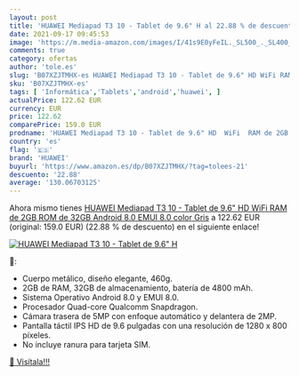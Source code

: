 ```yaml
---
layout: post
title: 'HUAWEI Mediapad T3 10 - Tablet de 9.6" H al 22.88 % de descuento'
date: 2021-09-17 09:45:53
image: 'https://m.media-amazon.com/images/I/41s9E0yFeIL._SL500_._SL400_.jpg'
comments: true
category: ofertas
author: 'tole.es'
slug: 'B07XZJTMHX-es HUAWEI Mediapad T3 10 - Tablet de 9.6" HD WiFi RAM de 2GB...'
sku: 'B07XZJTMHX-es'
tags: [ 'Informática','Tablets','android','huawei', ]
actualPrice: 122.62 EUR
currency: EUR
price: 122.62
comparePrice: 159.0 EUR
prodname: 'HUAWEI Mediapad T3 10 - Tablet de 9.6" HD  WiFi  RAM de 2GB  ROM de 32GB  Android 8.0  EMUI 8.0   color Gris'
country: 'es'
flag: '🇪🇸'
brand: 'HUAWEI'
buyurl: 'https://www.amazon.es/dp/B07XZJTMHX/?tag=tolees-21'
descuento: '22.88'
average: '130.06703125'
---
```


Ahora mismo tienes [HUAWEI Mediapad T3 10 - Tablet de 9.6" HD  WiFi  RAM de 2GB  ROM de 32GB  Android 8.0  EMUI 8.0   color Gris](https://www.amazon.es/dp/B07XZJTMHX/?tag=tolees-21) a 122.62 EUR (original: 159.0 EUR) (22.88 %  de descuento) en el siguiente enlace!

[![HUAWEI Mediapad T3 10 - Tablet de 9.6" H](https://m.media-amazon.com/images/I/41s9E0yFeIL._SL500_._SL400_.jpg)](https://www.amazon.es/dp/B07XZJTMHX/?tag=tolees-21)

🔎:

- Cuerpo metálico, diseño elegante, 460g.
- 2GB de RAM, 32GB de almacenamiento, batería de 4800 mAh.
- Sistema Operativo Android 8.0 y EMUI 8.0.
- Procesador Quad-core Qualcomm Snapdragon.
- Cámara trasera de 5MP con enfoque automático y delantera de 2MP.
- Pantalla táctil IPS HD de 9.6 pulgadas con una resolución de 1280 x 800 píxeles.
- No incluye ranura para tarjeta SIM.

[🛒 Visítala!!!](https://www.amazon.es/dp/B07XZJTMHX/?tag=tolees-21)
